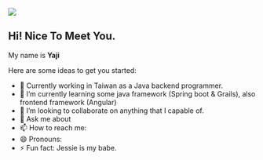 ![](https://i.imgur.com/0nNImZI.png)
<h2>Hi! Nice To Meet You.</h2>

My name is **Yaji**

Here are some ideas to get you started:

- 🔭 Currently working in Taiwan as a Java backend programmer.
- 🌱 I’m currently learning some java framework (Spring boot & Grails), also frontend framework (Angular)
- 👯 I’m looking to collaborate on anything that I capable of.
- 💬 Ask me about 
- 📫 How to reach me: 
- 😄 Pronouns: 
- ⚡ Fun fact: Jessie is my babe.
